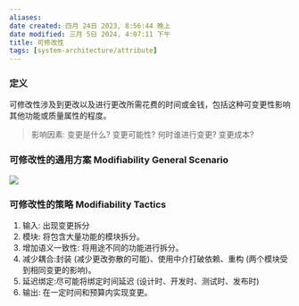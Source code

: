 ```yaml
---
aliases: 
date created: 四月 24日 2023, 8:56:44 晚上
date modified: 三月 5日 2024, 4:07:11 下午
title: 可修改性
tags: [system-architecture/attribute]
---
```


### 定义
可修改性涉及到更改以及进行更改所需花费的时间或金钱，包括这种可变更性影响其他功能或质量属性的程度。
>影响因素: 变更是什么? 变更可能性? 何时谁进行变更? 变更成本?

### 可修改性的通用方案 Modifiability General Scenario
![](https://spricoder.oss-cn-shanghai.aliyuncs.com/2021-Software-System-Design/img/lec13/21.png)

### 可修改性的策略 Modifiability Tactics
1. 输入: 出现变更拆分
2. 模块: 将包含大量功能的模块拆分。
3. 增加语义一致性: 将用途不同的功能进行拆分。
4. 减少耦合:封装 (减少更改弥散的可能)、使用中介打破依赖、重构 (两个模块受到相同变更的影响)。
5. 延迟绑定:尽可能将绑定时间延迟 (设计时、开发时、测试时、发布时)
6. 输出: 在一定时间和预算内实现变更。